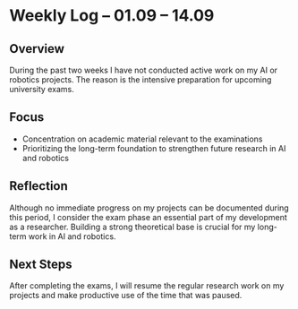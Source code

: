 # Weekly Log – 01.09 – 14.09

## Overview
During the past two weeks I have not conducted active work on my AI or robotics projects. The reason is the intensive preparation for upcoming university exams.  

## Focus
- Concentration on academic material relevant to the examinations  
- Prioritizing the long-term foundation to strengthen future research in AI and robotics  

## Reflection
Although no immediate progress on my projects can be documented during this period, I consider the exam phase an essential part of my development as a researcher. Building a strong theoretical base is crucial for my long-term work in AI and robotics.  

## Next Steps
After completing the exams, I will resume the regular research work on my projects and make productive use of the time that was paused.
